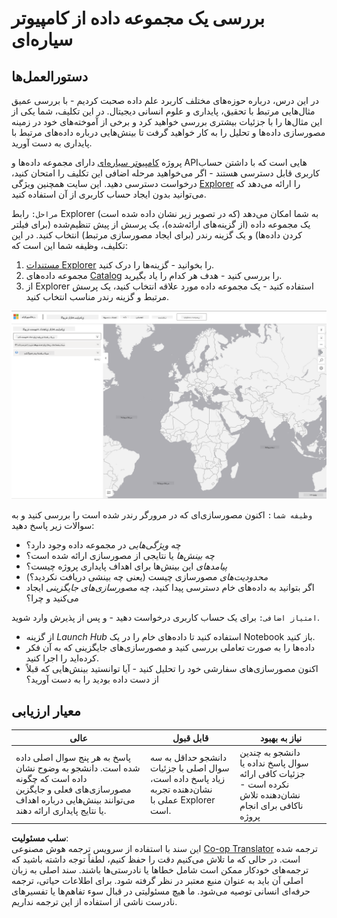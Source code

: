<!--
CO_OP_TRANSLATOR_METADATA:
{
  "original_hash": "d1e05715f9d97de6c4f1fb0c5a4702c0",
  "translation_date": "2025-08-24T21:51:48+00:00",
  "source_file": "6-Data-Science-In-Wild/20-Real-World-Examples/assignment.md",
  "language_code": "fa"
}
-->
# بررسی یک مجموعه داده از کامپیوتر سیاره‌ای

## دستورالعمل‌ها

در این درس، درباره حوزه‌های مختلف کاربرد علم داده صحبت کردیم - با بررسی عمیق مثال‌هایی مرتبط با تحقیق، پایداری و علوم انسانی دیجیتال. در این تکلیف، شما یکی از این مثال‌ها را با جزئیات بیشتری بررسی خواهید کرد و برخی از آموخته‌های خود در زمینه مصورسازی داده‌ها و تحلیل را به کار خواهید گرفت تا بینش‌هایی درباره داده‌های مرتبط با پایداری به دست آورید.

پروژه [کامپیوتر سیاره‌ای](https://planetarycomputer.microsoft.com/) دارای مجموعه داده‌ها و API‌هایی است که با داشتن حساب کاربری قابل دسترسی هستند - اگر می‌خواهید مرحله اضافی این تکلیف را امتحان کنید، درخواست دسترسی دهید. این سایت همچنین ویژگی [Explorer](https://planetarycomputer.microsoft.com/explore) را ارائه می‌دهد که می‌توانید بدون ایجاد حساب کاربری از آن استفاده کنید.

`مراحل:`
رابط Explorer (که در تصویر زیر نشان داده شده است) به شما امکان می‌دهد یک مجموعه داده (از گزینه‌های ارائه‌شده)، یک پرسش از پیش تنظیم‌شده (برای فیلتر کردن داده‌ها) و یک گزینه رندر (برای ایجاد مصورسازی مرتبط) انتخاب کنید. در این تکلیف، وظیفه شما این است که:

 1. [مستندات Explorer](https://planetarycomputer.microsoft.com/docs/overview/explorer/) را بخوانید - گزینه‌ها را درک کنید.
 2. مجموعه داده‌های [Catalog](https://planetarycomputer.microsoft.com/catalog) را بررسی کنید - هدف هر کدام را یاد بگیرید.
 3. از Explorer استفاده کنید - یک مجموعه داده مورد علاقه انتخاب کنید، یک پرسش مرتبط و گزینه رندر مناسب انتخاب کنید.

![Explorer کامپیوتر سیاره‌ای](../../../../translated_images/planetary-computer-explorer.c1e95a9b053167d64e2e8e4347cfb689e47e2037c33103fc1bbea1a149d4f85b.fa.png)

`وظیفه شما:`
اکنون مصورسازی‌ای که در مرورگر رندر شده است را بررسی کنید و به سوالات زیر پاسخ دهید:
 * چه _ویژگی‌هایی_ در مجموعه داده وجود دارد؟
 * چه _بینش‌ها_ یا نتایجی از مصورسازی ارائه شده است؟
 * _پیامدهای_ این بینش‌ها برای اهداف پایداری پروژه چیست؟
 * _محدودیت‌های_ مصورسازی چیست (یعنی چه بینشی دریافت نکردید؟)
 * اگر بتوانید به داده‌های خام دسترسی پیدا کنید، چه _مصورسازی‌های جایگزینی_ ایجاد می‌کنید و چرا؟

`امتیاز اضافی:`
برای یک حساب کاربری درخواست دهید - و پس از پذیرش وارد شوید.
 * از گزینه _Launch Hub_ استفاده کنید تا داده‌های خام را در یک Notebook باز کنید.
 * داده‌ها را به صورت تعاملی بررسی کنید و مصورسازی‌های جایگزینی که به آن فکر کرده‌اید را اجرا کنید.
 * اکنون مصورسازی‌های سفارشی خود را تحلیل کنید - آیا توانستید بینش‌هایی که قبلاً از دست داده بودید را به دست آورید؟

## معیار ارزیابی

عالی | قابل قبول | نیاز به بهبود
--- | --- | -- |
پاسخ به هر پنج سوال اصلی داده شده است. دانشجو به وضوح نشان داده است که چگونه مصورسازی‌های فعلی و جایگزین می‌توانند بینش‌هایی درباره اهداف یا نتایج پایداری ارائه دهند.| دانشجو حداقل به سه سوال اصلی با جزئیات زیاد پاسخ داده است، نشان‌دهنده تجربه عملی با Explorer است.| دانشجو به چندین سوال پاسخ نداده یا جزئیات کافی ارائه نکرده است - نشان‌دهنده تلاش ناکافی برای انجام پروژه |

**سلب مسئولیت**:  
این سند با استفاده از سرویس ترجمه هوش مصنوعی [Co-op Translator](https://github.com/Azure/co-op-translator) ترجمه شده است. در حالی که ما تلاش می‌کنیم دقت را حفظ کنیم، لطفاً توجه داشته باشید که ترجمه‌های خودکار ممکن است شامل خطاها یا نادرستی‌ها باشند. سند اصلی به زبان اصلی آن باید به عنوان منبع معتبر در نظر گرفته شود. برای اطلاعات حیاتی، ترجمه حرفه‌ای انسانی توصیه می‌شود. ما هیچ مسئولیتی در قبال سوء تفاهم‌ها یا تفسیرهای نادرست ناشی از استفاده از این ترجمه نداریم.
